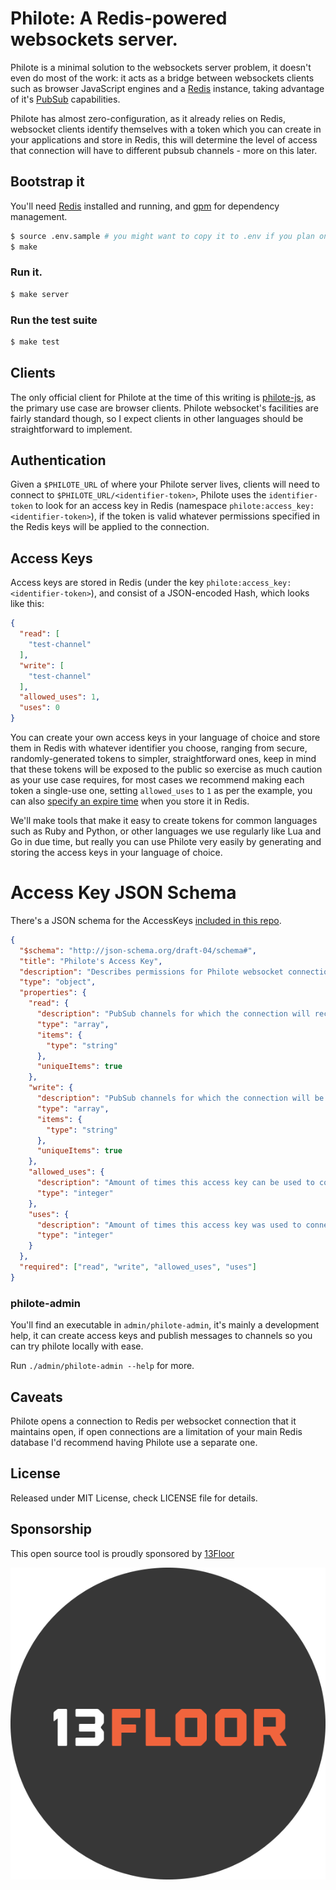 # Philote: A Redis-powered websockets server.

Philote is a minimal solution to the websockets server problem, it doesn't even do most of the work: it acts as a bridge between websockets clients such as browser JavaScript engines and a [Redis](http://redis.io/) instance, taking advantage of it's [PubSub](http://redis.io/commands#pubsub) capabilities.

Philote has almost zero-configuration, as it already relies on Redis, websocket clients identify themselves with a token which you can create in your applications and store in Redis, this will determine the level of access that connection will have to different pubsub channels - more on this later.

## Bootstrap it

You'll need [Redis](http://redis.io/) installed and running, and [gpm](https://github.com/pote/gpm) for dependency management.

``` bash
$ source .env.sample # you might want to copy it to .env if you plan on changing the settings)
$ make
```

### Run it.

``` bash
$ make server
```

### Run the test suite

```bash
$ make test
```

## Clients

The only official client for Philote at the time of this writing is [philote-js](https://github.com/13floor/philote-js), as the primary use case are browser clients. Philote websocket's facilities are fairly standard though, so I expect clients in other languages should be straightforward to implement.

## Authentication

Given a `$PHILOTE_URL` of where your Philote server lives, clients will need to connect to `$PHILOTE_URL/<identifier-token>`, Philote uses the `identifier-token` to look for an access key in Redis (namespace `philote:access_key:<identifier-token>`), if the token is valid whatever permissions specified in the Redis keys will be applied to the connection.

## Access Keys

Access keys are stored in Redis (under the key `philote:access_key:<identifier-token>`), and consist of a JSON-encoded Hash, which looks like this:

```json
{
  "read": [
    "test-channel"
  ],
  "write": [
    "test-channel"
  ],
  "allowed_uses": 1,
  "uses": 0
}
``` 
You can create your own access keys in your language of choice and store them in Redis with whatever identifier you choose, ranging from secure, randomly-generated tokens to simpler, straightforward ones, keep in mind that these tokens will be exposed to the public so exercise as much caution as your use case requires, for most cases we recommend making each token a single-use one, setting `allowed_uses` to `1` as per the example, you can also [specify an expire time](http://redis.io/commands/set) when you store it in Redis. 

We'll make tools that make it easy to create tokens for common languages such as Ruby and Python, or other languages we use regularly like Lua and Go in due time, but really you can use Philote very easily by generating and storing the access keys in your language of choice.

# Access Key JSON Schema

There's a JSON schema for the AccessKeys [included in this repo](./meta/access-key-schema.json).

```json
{
  "$schema": "http://json-schema.org/draft-04/schema#",
  "title": "Philote's Access Key",
  "description": "Describes permissions for Philote websocket connection",
  "type": "object",
  "properties": {
    "read": {
      "description": "PubSub channels for which the connection will receive messages",
      "type": "array",
      "items": {
        "type": "string"
      },
      "uniqueItems": true
    },
    "write": {
      "description": "PubSub channels for which the connection will be allowed to publish messages",
      "type": "array",
      "items": {
        "type": "string"
      },
      "uniqueItems": true
    },
    "allowed_uses": {
      "description": "Amount of times this access key can be used to connect to Philote (0 means unlimited usage)",
      "type": "integer"
    },
    "uses": {
      "description": "Amount of times this access key was used to connect to Philote",
      "type": "integer"
    }
  },
  "required": ["read", "write", "allowed_uses", "uses"]
}
```
### philote-admin

You'll find an executable in `admin/philote-admin`, it's mainly a development help, it can create access keys and publish messages to channels so you can try philote locally with ease.

Run `./admin/philote-admin --help` for more.

## Caveats

Philote opens a connection to Redis per websocket connection that it maintains open, if open connections are a limitation of your main Redis database I'd recommend having Philote use a separate one.

## License

Released under MIT License, check LICENSE file for details.

## Sponsorship

This open source tool is proudly sponsored by [13Floor](http://13Floor.org)

![13Floor](./13Floor-circulo-1.png)